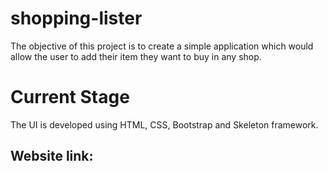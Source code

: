 # shopping-lister
The objective of this project is to create a simple application which would allow the user to add their item they want to buy in any shop.

# Current Stage
The UI is developed using HTML, CSS, Bootstrap and Skeleton framework.

<h2>Website link:</h2>
<p></p>
